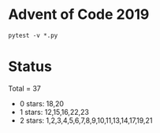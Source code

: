 Advent of Code 2019
===================

```pytest -v *.py```

Status
======

Total = 37

- 0 stars: 18,20
- 1 stars: 12,15,16,22,23
- 2 stars: 1,2,3,4,5,6,7,8,9,10,11,13,14,17,19,21
